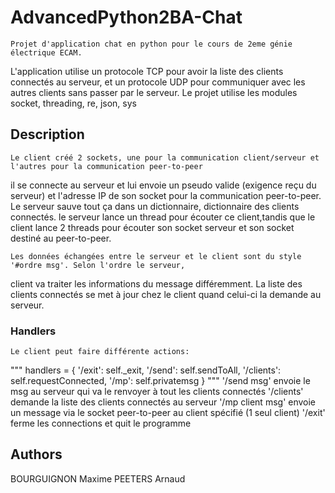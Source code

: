 # AdvancedPython2BA-Chat

    Projet d'application chat en python pour le cours de 2eme génie électrique ECAM.
L'application utilise un protocole TCP pour avoir la liste des clients connectés au serveur, et un protocole
UDP pour communiquer avec les autres clients sans passer par le serveur.
Le projet utilise les modules socket, threading, re, json, sys

## Description

    Le client créé 2 sockets, une pour la communication client/serveur et l'autres pour la communication peer-to-peer
il se connecte au serveur et lui envoie un pseudo valide (exigence reçu du serveur) et l'adresse IP de son socket
pour la communication peer-to-peer.
Le serveur sauve tout ça dans un dictionnaire, dictionnaire des clients connectés.
le serveur lance un thread pour écouter ce client,tandis que le client lance 2 threads
pour écouter son socket serveur et son socket destiné au peer-to-peer.

    Les données échangées entre le serveur et le client sont du style '#ordre msg'. Selon l'ordre le serveur,
client va traiter les informations du message différemment.
La liste des clients connectés se met à jour chez le client quand celui-ci la demande au serveur.

### Handlers

    Le client peut faire différente actions:
"""
handlers = {
            '/exit': self._exit,
            '/send': self.sendToAll,
            '/clients': self.requestConnected,
            '/mp': self.privatemsg
        }
"""
'/send msg' envoie le msg au serveur qui va le renvoyer à tout les clients connectés
'/clients' demande la liste des clients connectés au serveur
'/mp client msg' envoie un message via le socket peer-to-peer au client spécifié (1 seul client)
'/exit' ferme les connections et quit le programme

## Authors

BOURGUIGNON Maxime
PEETERS Arnaud